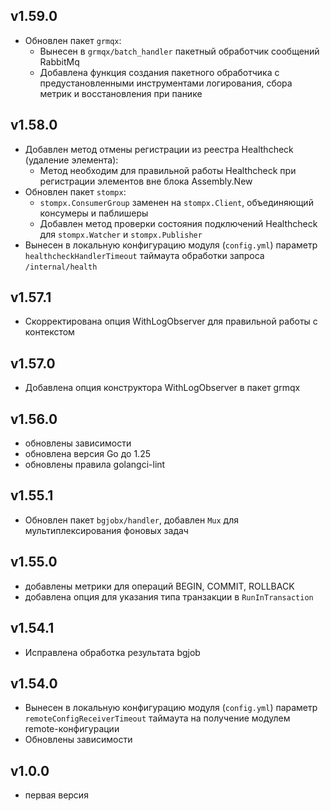 ## v1.59.0
* Обновлен пакет `grmqx`:
    * Вынесен в `grmqx/batch_handler` пакетный обработчик сообщений RabbitMq
    * Добавлена функция создания пакетного обработчика с предустановленными инструментами логирования, сбора метрик и
      восстановления при панике
## v1.58.0
* Добавлен метод отмены регистрации из реестра Healthcheck (удаление элемента):
    * Метод необходим для правильной работы Healthcheck при регистрации элементов вне блока Assembly.New
* Обновлен пакет `stompx`:
    * `stompx.ConsumerGroup` заменен на `stompx.Client`, объединяющий консумеры и паблишеры
    * Добавлен метод проверки состояния подключений Healthcheck для `stompx.Watcher` и `stompx.Publisher`
* Вынесен в локальную конфигурацию модуля (`config.yml`) параметр `healthcheckHandlerTimeout` таймаута
  обработки запроса `/internal/health`
## v1.57.1
* Скорректирована опция WithLogObserver для правильной работы с контекстом
## v1.57.0
* Добавлена опция конструктора WithLogObserver в пакет grmqx
## v1.56.0
* обновлены зависимости
* обновлена версия Go до 1.25
* обновлены правила golangci-lint
## v1.55.1
* Обновлен пакет `bgjobx/handler`, добавлен `Mux` для мультиплексирования фоновых задач
## v1.55.0
* добавлены метрики для операций BEGIN, COMMIT, ROLLBACK
* добавлена опция для указания типа транзакции в `RunInTransaction`
## v1.54.1
* Исправлена обработка результата bgjob
## v1.54.0
* Вынесен в локальную конфигурацию модуля (`config.yml`) параметр `remoteConfigReceiverTimeout` таймаута 
на получение модулем remote-конфигурации
* Обновлены зависимости
## v1.0.0
* первая версия